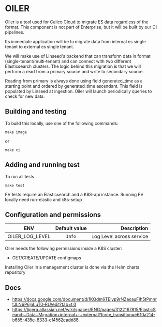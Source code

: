 # OILER

Oiler is a tool used for Calico Cloud to migrate ES data regardless of the format. This component is not part of
Enterprise, but it will be built by our CI pipelines.

Its immediate application will be to migrate data from internal es single tenant to external es single tenant.

We will make use of Linseed's backend that can transform data in format (single-tenant/multi-tenant) and can connect
with two different Elasticsearch clusters. The logic behind this migration is that we will perform a read from a primary
source and write to secondary source.

Reading from primary is always done using field generated_time as a starting point and ordered by generated_time
ascendant. This field is populated by Linseed at ingestion. Oiler will launch periodically queries to check for new
data.

## Building and testing

To build this locally, use one of the following commands:

```
make image
```

or

```
make ci
```

## Adding and running test

To run all tests

```
make test
```

FV tests require an Elasticsearch and a K8S-api instance. Running FV locally need run-elastic and k8s-setup

## Configuration and permissions

| ENV             | Default value |              Description |
|-----------------|:-------------:|-------------------------:|
| OILER_LOG_LEVEL |    `Info`     | Log Level across service |

Oiler needs the following permissions inside a K8S cluster:

- GET/CREATE/UPDATE configmaps

Installing Oiler in a management cluster is done via the Helm charts repository

## Docs

- https://docs.google.com/document/d/1KQdm6TEiyp9rNZaoauFlh5tPmnrtJLN6P6jnLuT0-RU/edit?tab=t.0
- https://tigera.atlassian.net/wiki/spaces/ENG/pages/3122167815/ElasticSearch+Data+Migration+internal+-+external?force_transition=e610a214-b655-435e-8333-cf4562cadd88


